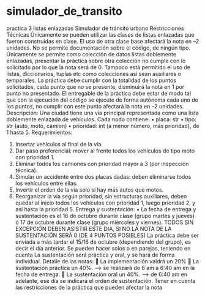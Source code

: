 # simulador_de_transito
practica 3 listas enlazadas
Simulador de tránsito urbano
Restricciones Técnicas
Únicamente se pueden utilizar las clases de listas enlazadas que fueron construidas
en clase. El uso de otra clase base afectará la nota en –2 unidades.
No se permite documentación sobre el código, de ningún tipo.
Únicamente se permite como colección de datos listas doblemente enlazadas,
presentar la práctica sobre otra colección no cumple con lo solicitado por lo
que la nota será de 0. Tampoco está permitido el uso de listas, diccionarios,
tuplas etc como colecciones asi sean auxiliares o temporales.
La práctica debe cumplir con la totalidad de los puntos solicitados, cada punto que
no se presente, disminuirá la nota en 1 por punto no presentado.
El entregable de la práctica debe estar de modo tal que con la ejecución del código
se ejecute de forma autónoma cada uno de los puntos, no cumplir con este punto
afectará la nota en –2 unidades.
Descripción:
Una ciudad tiene una vía principal representada como una lista doblemente enlazada
de vehículos. Cada nodo contiene:
• placa: str
• tipo: str (auto, moto, camion)
• prioridad: int (a menor número, más prioridad), de 1 hasta 5.
Requerimientos:
1. Insertar vehículos al final de la vía.
2. Dar paso preferencial: mover al frente todos los vehículos de tipo moto con
prioridad 1.
3. Eliminar todos los camiones con prioridad mayor a 3 (por inspección
técnica).
4. Simular un accidente entre dos placas dadas: deben eliminarse todos los
vehículos entre ellas.
5. Invertir el orden de la vía solo si hay más autos que motos.
6. Reorganizar la vía según prioridad, sin estructuras auxiliares, deben quedar
al inicio todos los vehículos con prioridad 1, luego prioridad 2, y así hasta la
prioridad 5.
Entrega y sustentación:
• La fecha de entrega y sustentación es el 16 de octubre durante
clase (grupo martes y jueves) ó 17 de octubre durante clase
(grupo miércoles y viernes).
TODOS SIN EXCEPCIÓN DEBEN ASISTIR ESTE DIA, SI NO LA NOTA DE LA
SUSTENTACIÓN SERÁ 0 (DE 4 PUNTOS POSIBLES)
La práctica debe ser enviada a más tardar el 15/16 de octubre (dependiendo del
grupo), es decir el día anterior.
Se pueden hacer solos o en parejas, teniendo en cuenta La sustentación será
práctica y oral, y se hará de forma individual.
Detalle de las notas:
 La implementación valdrá un 20%
 La sustentación práctica un 40%. --> se realizará de 6 am a 6:40 am en la
fecha de entrega.
 La sustentación oral un 40%. --> de 6:40 am en adelante, ese día se indicará
el orden de sustentación.
Tener en cuenta las restricciones de la práctica que pueden afectar la nota